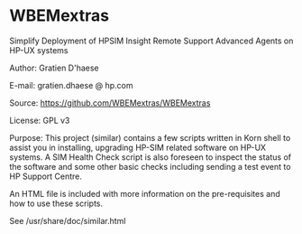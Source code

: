 WBEMextras
==========

Simplify Deployment of HPSIM  Insight Remote Support Advanced Agents on HP-UX systems

Author: Gratien D'haese

E-mail: gratien.dhaese @ hp.com

Source: https://github.com/WBEMextras/WBEMextras

License: GPL v3

Purpose: This project (similar) contains a few scripts written in Korn shell to assist you in installing,
upgrading HP-SIM related software on HP-UX systems. A SIM Health Check script is also foreseen to inspect
the status of the software and some other basic checks including sending a test event to HP Support Centre.

An HTML file is included with more information on the pre-requisites and how to use these scripts.

See /usr/share/doc/similar.html

